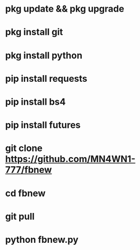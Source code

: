 # pkg update && pkg upgrade


# pkg install git


# pkg install python


# pip install requests


# pip install bs4


# pip install futures


# git clone https://github.com/MN4WN1-777/fbnew


# cd fbnew


# git pull


# python fbnew.py
